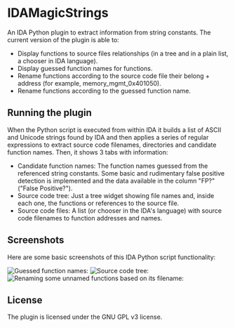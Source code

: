 # IDAMagicStrings

An IDA Python plugin to extract information from string constants. The current version of the plugin is able to:

 * Display functions to source files relationships (in a tree and in a plain list, a chooser in IDA language).
 * Display guessed function names for functions.
 * Rename functions according to the source code file their belong + address (for example, memory_mgmt_0x401050).
 * Rename functions according to the guessed function name.

## Running the plugin

When the Python script is executed from within IDA it builds a list of ASCII and Unicode strings found by IDA and then applies a series of regular expressions to extract source code filenames, directories and candidate function names. Then, it shows 3 tabs with information:

 * Candidate function names: The function names guessed from the referenced string constants. Some basic and rudimentary false positive detection is implemented and the data available in the column "FP?" ("False Positive?").
 * Source code tree: Just a tree widget showing file names and, inside each one, the functions or references to the source file.
 * Source code files: A list (or chooser in the IDA's language) with source code filenames to function addresses and names.

## Screenshots

Here are some basic screenshots of this IDA Python script functionality:

![Guessed function names:](https://user-images.githubusercontent.com/2945834/49219813-b760f080-f3d4-11e8-9190-c948c8f82ea7.png)
![Source code tree:](https://user-images.githubusercontent.com/2945834/49219945-132b7980-f3d5-11e8-887e-5d749f6ef90e.png)
![Renaming some unnamed functions based on its filename:](https://user-images.githubusercontent.com/2945834/49220101-88974a00-f3d5-11e8-86aa-09bfb69379ea.png)

## License

The plugin is licensed under the GNU GPL v3 license.
